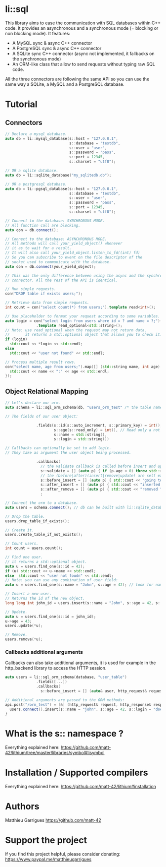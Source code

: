 li::sql
================================

This library aims to ease the communication with SQL databases within C++ code.
It provides an asynchronous and a synchronous mode (= blocking or non blocking mode).
It features:
  - A MySQL sync & async C++ connector
  - A PostgreSQL sync & async C++ connector
  - A SQLite sync C++ connector (async not implemented, it fallbacks on the synchronous mode)
  - An ORM-like class that allow to send requests without typing raw SQL code.

All the three connectors are following the same API so you can use the same way
a SQLite, a MySQL and a PostgreSQL database.

# Tutorial

## Connectors

```c++
// Declare a mysql database.
auto db = li::mysql_database(s::host = "127.0.0.1",
                             s::database = "testdb",
                             s::user = "user",
                             s::password = "pass",
                             s::port = 12345,
                             s::charset = "utf8");

// OR a sqlite database.
auto db = li::sqlite_database("my_sqlitedb.db");

// OR a postgresql database.
auto db = li::pgsql_database(s::host = "127.0.0.1",
                             s::database = "testdb",
                             s::user = "user",
                             s::password = "pass",
                             s::port = 12345,
                             s::charset = "utf8");

// Connect to the database: SYNCHRONOUS MODE.
// All function call are blocking.
auto con = db.connect();

// Connect to the database: ASYNCHRONOUS MODE.
// All methods will call your_yield_object() whenever
// it as to wait for a result.
// It will also call your_yield_object.listen_to_fd((int) fd)
// So you can subscribe to event on the file descriptor of the
// socket used to communicate with the database.
auto con = db.connect(your_yield_object);

// This was the only difference between using the async and the synchronous
// connector. All the rest of the API is identical.

// Run simple requests.
con("DROP table if exists users;");

// Retrieve data from simple requests.
int count = con("select count(*) from users;").template read<int>();

// Use placeholder to format your request according to some variables.
auto login = con("select login from users where id = ? and name = ?;")(42, "John")
              .template read_optional<std::string>();
// Note: use read_optional when the request may not return data.
//       it returns a std::optional object that allows you to check it:
if (login)
  std::cout << *login << std::endl;
else  
  std::cout << "user not found" << std::endl;

// Process multiple result rows.
con("select name, age from users;").map([] (std::string name, int age) {
  std::cout << name << ":" << age << std::endl;
});
```

## Object Relational Mapping

```c++
// Let's declare our orm.
auto schema = li::sql_orm_schema(db, "users_orm_test" /* the table name in the SQL db*/)

// The fields of our user object:

              .fields(s::id(s::auto_increment, s::primary_key) = int(),
                      s::age(s::read_only) = int(), // Read only a not included in the update requests.
                      s::name = std::string(),
                      s::login = std::string())

// Callbacks can optionally be set to add logic.
// They take as argument the user object being processed.

              .callbacks(
                // the validate callback is called before insert and update.
                s::validate = [] (auto p) { if (p.age < 0) throw std::runtime_error("invalid age"); },
                // the (before|after)(insert|remove|update) are self explanatory.
                s::before_insert = [] (auto p) { std::cout << "going to insert " << json_encode(p) << std::endl; },
                s::after_insert = [] (auto p) { std::cout << "inserted " << json_encode(p) << std::endl; },
                s::after_remove = [] (auto p) { std::cout << "removed " << json_encode(p) << std::endl;})
                ;

// Connect the orm to a database.
auto users = schema.connect(); // db can be built with li::sqlite_database or li::mysql_database

// Drop the table.
users.drop_table_if_exists();

// Create it.
users.create_table_if_not_exists();

// Count users.
int count = users.count();

// Find one user.
// it returns a std::optional object.
auto u = users.find_one(s::id = 42);
if (u) std::cout << u->name << std::endl;
else  std::cout << "user not foudn" << std::endl;
// Note: you can use any combination of user field:
auto u = users.find_one(s::name = "John", s::age = 42); // look for name == John and age == 42;

// Insert a new user.
// Returns the id of the new object.
long long int john_id = users.insert(s::name = "John", s::age = 42, s::login = "lol");

// Update.
auto u = users.find_one(s::id = john_id);
u->age = 43;
users.update(*u);

// Remove.
users.remove(*u);
```

### Callbacks additional arguments

Callbacks can also take additional arguments, it is used for example in the http_backend library to
access the HTTP session.

```c++
auto users = li::sql_orm_schema(database, "user_table")
              .fields([...])
              .callbacks(
                s::before_insert = [] (auto& user, http_request& request) { ... });

// Additional arguments are passed to the ORM methods:
api.post("/orm_test") = [&] (http_request& request, http_response& response) {
  users.connect().insert(s::name = "john", s::age = 42, s::login = "doe", request);
}
```

# What is the s:: namespace ?

Everything explained here: https://github.com/matt-42/lithium/tree/master/libraries/symbol#lisymbol

# Installation / Supported compilers

Everything explained here: https://github.com/matt-42/lithium#installation

# Authors

Matthieu Garrigues https://github.com/matt-42

# Support the project

If you find this project helpful, please consider donating:
https://www.paypal.me/matthieugarrigues
